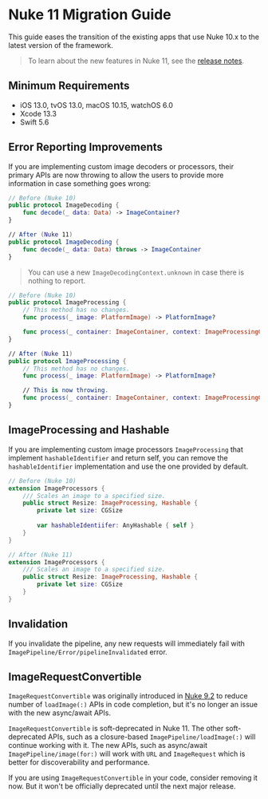 # Nuke 11 Migration Guide

This guide eases the transition of the existing apps that use Nuke 10.x to the latest version of the framework.

> To learn about the new features in Nuke 11, see the [release notes](https://github.com/kean/Nuke/releases/tag/11.0.0).

## Minimum Requirements

- iOS 13.0, tvOS 13.0, macOS 10.15, watchOS 6.0
- Xcode 13.3
- Swift 5.6

## Error Reporting Improvements

If you are implementing custom image decoders or processors, their primary APIs are now throwing to allow the users to provide more information in case something goes wrong:

```swift
// Before (Nuke 10)
public protocol ImageDecoding {
    func decode(_ data: Data) -> ImageContainer?
}

// After (Nuke 11)
public protocol ImageDecoding {
    func decode(_ data: Data) throws -> ImageContainer
}
```

> You can use a new `ImageDecodingContext.unknown` in case there is nothing to report.

```swift
// Before (Nuke 10)
public protocol ImageProcessing {
    // This method has no changes.
    func process(_ image: PlatformImage) -> PlatformImage?

    func process(_ container: ImageContainer, context: ImageProcessingContext) -> ImageContainer?
}

// After (Nuke 11)
public protocol ImageProcessing {
    // This method has no changes.
    func process(_ image: PlatformImage) -> PlatformImage?

    // This is now throwing.
    func process(_ container: ImageContainer, context: ImageProcessingContext) throws -> ImageContainer
}
```

## ImageProcessing and Hashable

If you are implementing custom image processors `ImageProcessing` that implement `hashableIdentifier` and return self, you can remove the `hashableIdentifier` implementation and use the one provided by default.

```swift
// Before (Nuke 10)
extension ImageProcessors {
    /// Scales an image to a specified size.
    public struct Resize: ImageProcessing, Hashable {
        private let size: CGSize
        
        var hashableIdentiifer: AnyHashable { self }
    }
}

// After (Nuke 11)
extension ImageProcessors {
    /// Scales an image to a specified size.
    public struct Resize: ImageProcessing, Hashable {
        private let size: CGSize
    }
}
```

## Invalidation

If you invalidate the pipeline, any new requests will immediately fail with `ImagePipeline/Error/pipelineInvalidated` error.

## ImageRequestConvertible

`ImageRequestConvertible` was originally introduced in [Nuke 9.2](https://github.com/kean/Nuke/releases/tag/9.2.0) to reduce number of `loadImage(:)` APIs in code completion, but it's no longer an issue with the new async/await APIs.

`ImageRequestConvertible` is soft-deprecated in Nuke 11. The other soft-deprecated APIs, such as a closure-based `ImagePipeline/loadImage(:)` will continue working with it. The new APIs, such as async/await `ImagePipeline/image(for:)` will work with `URL` and `ImageRequest` which is better for discoverability and performance.

If you are using `ImageRequestConvertible` in your code, consider removing it now. But it won't be officially deprecated until the next major release.
